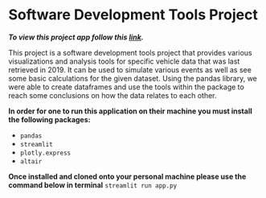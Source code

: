 # Software Development Tools Project
***To view this project app follow this [link](https://software-development-tools-project-d19e.onrender.com).***

This project is a software development tools project that provides various visualizations and analysis tools for specific vehicle data that was last retrieved in 2019. It can be used to simulate various events as well as see some basic calculations for the given dataset. Using the pandas library, we were able to create dataframes and use the tools within the package to reach some conclusions on how the data relates to each other.

**In order for one to run this application on their machine you must install the following packages:**
- `pandas` 
- `streamlit` 
- `plotly.express` 
- `altair`

**Once installed and cloned onto your personal machine please use the command below in terminal**
`streamlit run app.py`